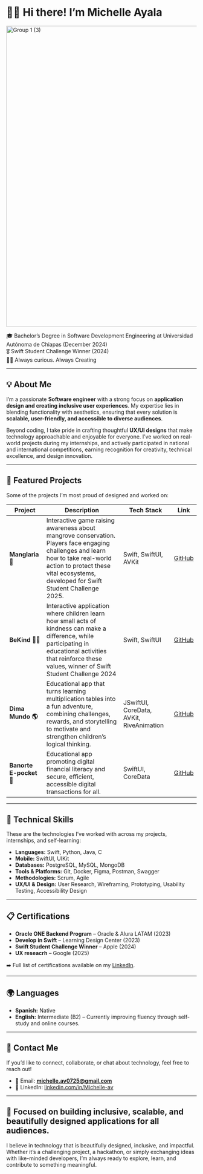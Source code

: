 <h1 align="leading">👋🏻 Hi there! I’m Michelle Ayala</h1>
<img width="3172" height="796" alt="Group 1 (3)" src="https://github.com/user-attachments/assets/df4f6a11-50ea-45ee-850d-13118bf823eb" />

<p align="leading">
🎓 Bachelor’s Degree in Software Development Engineering at Universidad Autónoma de Chiapas (December 2024) <br>
🎖️ Swift Student Challenge Winner (2024) <br>
✍🏻 Always curious. Always Creating <br>
</p>

---

## 💡 About Me 
I’m a passionate **Software engineer** with a strong focus on **application design and creating inclusive user experiences**. My expertise lies in blending functionality with aesthetics, ensuring that every solution is **scalable, user-friendly, and accessible to diverse audiences**.

Beyond coding, I take pride in crafting thoughtful **UX/UI designs** that make technology approachable and enjoyable for everyone. I’ve worked on real-world projects during my internships, and actively participated in national and international competitions, earning recognition for creativity, technical excellence, and design innovation.


---

## 🚀 Featured Projects
Some of the projects I’m most proud of designed and worked on:

| Project | Description | Tech Stack | Link |
|---|---|---|---|
| **Manglaria 🌿** | Interactive game raising awareness about mangrove conservation. Players face engaging challenges and learn how to take real-world action to protect these vital ecosystems, developed for Swift Student Challenge 2025. | Swift, SwiftUI, AVKit | [GitHub](https://github.com/Michelle-AV/Manglaria) |
| **BeKind 👐🏻** | Interactive application where children learn how small acts of kindness can make a difference, while participating in educational activities that reinforce these values, winner of Swift Student Challenge 2024 | Swift, SwiftUI | [GitHub](https://github.com/Michelle-AV/BeKind) |
| **Dima Mundo 🌎** | Educational app that turns learning multiplication tables into a fun adventure, combining challenges, rewards, and storytelling to motivate and strengthen children’s logical thinking. | JSwiftUI, CoreData, AVKit, RiveAnimation| [GitHub](https://github.com/Michelle-AV/Dima-Mundo) |
| **Banorte E-pocket 🏦** | Educational app promoting digital financial literacy and secure, efficient, accessible digital transactions for all. | SwiftUI, CoreData| [GitHub](https://github.com/clxsrdev/Almacen-UNACH-Galaxy) |

---

## 🧩 Technical Skills
These are the technologies I’ve worked with across my projects, internships, and self-learning:

- **Languages:** Swift, Python, Java, C
- **Mobile:** SwiftUI, UIKit
- **Databases:** PostgreSQL, MySQL, MongoDB
- **Tools & Platforms:** Git, Docker, Figma, Postman, Swagger
- **Methodologies:** Scrum, Agile
- **UX/UI & Design:** User Research, Wireframing, Prototyping, Usability Testing, Accessibility Design


---

## 📋 Certifications
- **Oracle ONE Backend Program** – Oracle & Alura LATAM (2023)
- **Develop in Swift** – Learning Design Center (2023)
- **Swift Student Challenge Winner** – Apple (2024)
- **UX reseacrh** – Google (2025)

➡️ Full list of certifications available on my [LinkedIn](https://linkedin.com/in/clxsrdev).

---

## 🌍 Languages
- **Spanish:** Native
- **English:** Intermediate (B2) – Currently improving fluency through self-study and online courses.

---

## 📨 Contact Me
If you’d like to connect, collaborate, or chat about technology, feel free to reach out!

- 📧 Email: **michelle.av0725@gmail.com**
- 💼 LinkedIn: [linkedin.com/in/Michelle-av](https://www.linkedin.com/in/michelle-av/)

---

## 🌟 Focused on building inclusive, scalable, and beautifully designed applications for all audiences.

I believe in technology that is beautifully designed, inclusive, and impactful.
Whether it’s a challenging project, a hackathon, or simply exchanging ideas with like-minded developers, I’m always ready to explore, learn, and contribute to something meaningful. 
